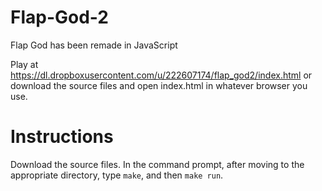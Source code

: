 # Flap-God-2
Flap God has been remade in JavaScript

Play at https://dl.dropboxusercontent.com/u/222607174/flap_god2/index.html 
or download the source files and open index.html in whatever browser you use.

# Instructions
Download the source files. 
In the command prompt, after moving to the appropriate directory, type `make`, and then `make run`.
